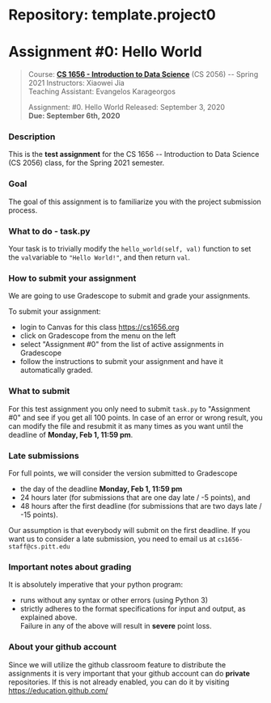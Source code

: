 # Repository: template.project0
# Assignment #0: Hello World

> Course: **[CS 1656 - Introduction to Data Science](http://cs1656.org)** (CS 2056) -- Spring 2021
> Instructors: Xiaowei Jia  
> Teaching Assistant: Evangelos Karageorgos
>
> Assignment: #0. Hello World 
> Released: September 3, 2020  
> **Due: September 6th, 2020**

### Description
This is the **test assignment** for the CS 1656 -- Introduction to Data Science (CS 2056) class, for the Spring 2021 semester.

### Goal
The goal of this assignment is to familiarize you with the project submission process.

### What to do - task.py
Your task is to trivially modify the `hello_world(self, val)` function to set the `val`variable to `"Hello World!"`, and then return `val`.

### How to submit your assignment
We are going to use Gradescope to submit and grade your assignments. 

To submit your assignment:
* login to Canvas for this class <https://cs1656.org>  
* click on Gradescope from the menu on the left  
* select "Assignment #0" from the list of active assignments in Gradescope
* follow the instructions to submit your assignment and have it automatically graded.

### What to submit
For this test assignment you only need to submit `task.py` to "Assignment #0" and see if you get all 100 points. In case of an error or wrong result, you can modify the file and resubmit it as many times as you want until the deadline of **Monday, Feb 1, 11:59 pm**.

### Late submissions
For full points, we will consider the version submitted to Gradescope 
* the day of the deadline **Monday, Feb 1, 11:59 pm**  
* 24 hours later (for submissions that are one day late / -5 points), and  
* 48 hours after the first deadline (for submissions that are two days late / -15 points).

Our assumption is that everybody will submit on the first deadline. If you want us to consider a late submission, you need to email us at `cs1656-staff@cs.pitt.edu`

### Important notes about grading
It is absolutely imperative that your python program:  
* runs without any syntax or other errors (using Python 3)  
* strictly adheres to the format specifications for input and output, as explained above.     
Failure in any of the above will result in **severe** point loss. 

### About your github account
Since we will utilize the github classroom feature to distribute the assignments it is very important that your github account can do **private** repositories. If this is not already enabled, you can do it by visiting <https://education.github.com/>  
